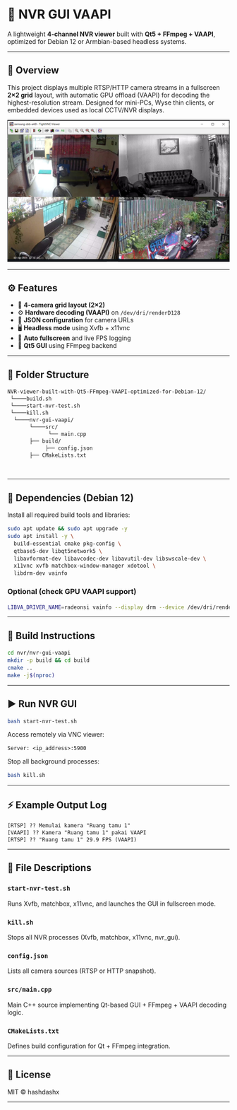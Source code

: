 # 🧠 NVR GUI VAAPI

A lightweight **4-channel NVR viewer** built with **Qt5 + FFmpeg + VAAPI**, optimized for Debian 12 or Armbian-based headless systems.

---

## 📸 Overview
This project displays multiple RTSP/HTTP camera streams in a fullscreen **2×2 grid** layout, with automatic GPU offload (VAAPI) for decoding the highest-resolution stream. Designed for mini-PCs, Wyse thin clients, or embedded devices used as local CCTV/NVR displays.

![screenshot](docs/screenshot.png)

---

## ⚙️ Features
- 🧩 **4-camera grid layout (2×2)**
- ⚙️ **Hardware decoding (VAAPI)** on `/dev/dri/renderD128`
- 💾 **JSON configuration** for camera URLs
- 🖥️ **Headless mode** using Xvfb + x11vnc
- 🔄 **Auto fullscreen** and live FPS logging
- 🧱 **Qt5 GUI** using FFmpeg backend

---

## 📂 Folder Structure
```
NVR-viewer-built-with-Qt5-FFmpeg-VAAPI-optimized-for-Debian-12/
 └────build.sh
 └────start-nvr-test.sh
 └────kill.sh
  └────nvr-gui-vaapi/
       └────src/
             └── main.cpp
       ├── build/
            ├── config.json
       ├── CMakeLists.txt
      
   
```

---

## 🧰 Dependencies (Debian 12)
Install all required build tools and libraries:

```bash
sudo apt update && sudo apt upgrade -y
sudo apt install -y \
  build-essential cmake pkg-config \
  qtbase5-dev libqt5network5 \
  libavformat-dev libavcodec-dev libavutil-dev libswscale-dev \
  x11vnc xvfb matchbox-window-manager xdotool \
  libdrm-dev vainfo
```

### Optional (check GPU VAAPI support)
```bash
LIBVA_DRIVER_NAME=radeonsi vainfo --display drm --device /dev/dri/renderD128
```

---

## 🧱 Build Instructions

```bash
cd nvr/nvr-gui-vaapi
mkdir -p build && cd build
cmake ..
make -j$(nproc)
```

---

## ▶️ Run NVR GUI

```bash
bash start-nvr-test.sh
```

Access remotely via VNC viewer:
```
Server: <ip_address>:5900
```

Stop all background processes:
```bash
bash kill.sh
```

---

## ⚡ Example Output Log
```
[RTSP] ?? Memulai kamera "Ruang tamu 1"
[VAAPI] ?? Kamera "Ruang tamu 1" pakai VAAPI
[RTSP] ?? "Ruang tamu 1" 29.9 FPS (VAAPI)
```

---

## 🧩 File Descriptions

### `start-nvr-test.sh`
Runs Xvfb, matchbox, x11vnc, and launches the GUI in fullscreen mode.

### `kill.sh`
Stops all NVR processes (Xvfb, matchbox, x11vnc, nvr_gui).

### `config.json`
Lists all camera sources (RTSP or HTTP snapshot).

### `src/main.cpp`
Main C++ source implementing Qt-based GUI + FFmpeg + VAAPI decoding logic.

### `CMakeLists.txt`
Defines build configuration for Qt + FFmpeg integration.

---

## 📜 License
MIT © hashdashx

---
